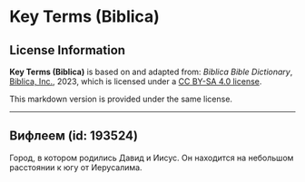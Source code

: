 # Key Terms (Biblica)

## License Information

**Key Terms (Biblica)** is based on and adapted from: _Biblica Bible Dictionary_, [Biblica, Inc.](https://www.biblica.com/), 2023, which is licensed under a [CC BY-SA 4.0 license](https://creativecommons.org/licenses/by-sa/4.0/legalcode.en).

This markdown version is provided under the same license.



--------------------------------

## Вифлеем (id: 193524)

Город, в котором родились Давид и Иисус. Он находится на небольшом расстоянии к югу от Иерусалима.


